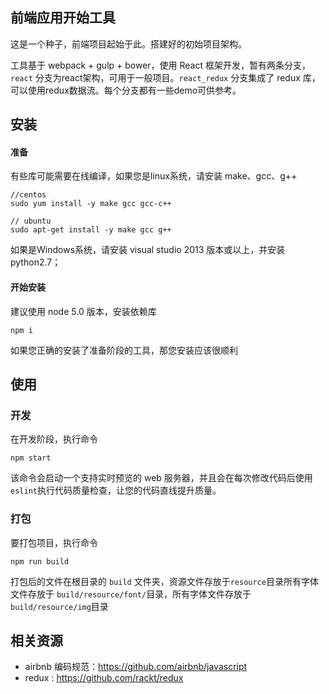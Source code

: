 ## 前端应用开始工具
这是一个种子，前端项目起始于此。搭建好的初始项目架构。

工具基于 webpack + gulp + bower，使用 React 框架开发，暂有两条分支，`react` 分支为react架构，可用于一般项目。`react_redux` 分支集成了 redux 库，可以使用redux数据流。每个分支都有一些demo可供参考。

## 安装

#### 准备

有些库可能需要在线编译，如果您是linux系统，请安装 make、gcc、g++
```shell
//centos
sudo yum install -y make gcc gcc-c++

// ubuntu
sudo apt-get install -y make gcc g++
```

如果是Windows系统，请安装 visual studio 2013 版本或以上，并安装 python2.7；

#### 开始安装

建议使用 node 5.0 版本，安装依赖库
```
npm i
```
如果您正确的安装了准备阶段的工具，那您安装应该很顺利

## 使用

### 开发
在开发阶段，执行命令
```
npm start
```
该命令会启动一个支持实时预览的 web 服务器，并且会在每次修改代码后使用 `eslint`执行代码质量检查，让您的代码直线提升质量。

### 打包
要打包项目，执行命令
```
npm run build
```
打包后的文件在根目录的 `build` 文件夹，资源文件存放于`resource`目录所有字体文件存放于 `build/resource/font/`目录，所有字体文件存放于`build/resource/img`目录

## 相关资源

* airbnb 编码规范：https://github.com/airbnb/javascript
* redux : https://github.com/rackt/redux
